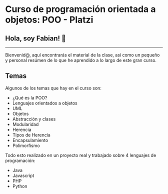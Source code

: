 # Curso de programación orientada a objetos: POO - Platzi

## Hola, soy Fabian! 👋
---
Bienvenid@, aquí encontrarás el material de la clase, así como un pequeño y personal resúmen de lo que he aprendido a lo largo de este gran curso.


## Temas

Algunos de los temas que hay en el curso son:

- ¿Qué es la POO?
- Lenguajes orientados a objetos
- UML
- Objetos
- Abstracción y clases
- Modularidad
- Herencia
- Tipos de Herencia
- Encapsulamiento
- Polimorfismo

Todo esto realizado en un proyecto real y trabajado sobre 4 lenguajes de programación:

- Java
- Javascript
- PHP
- Python

